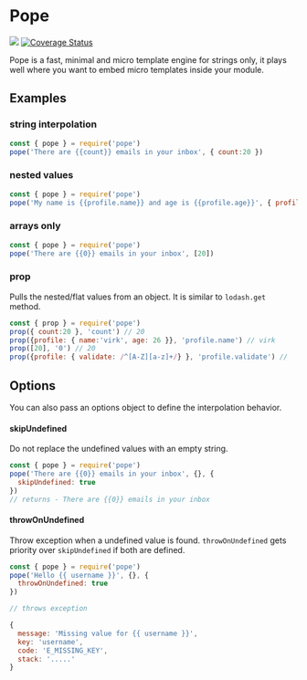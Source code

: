 # Pope

![](https://img.shields.io/travis/poppinss/pope.svg)
[![Coverage Status](https://coveralls.io/repos/poppinss/pope/badge.svg?branch=master&service=github)](https://coveralls.io/github/poppinss/pope?branch=master)

Pope is a fast, minimal and micro template engine for strings only, it plays well where you want to embed micro templates inside your module.

## Examples

### string interpolation
```javascript
const { pope } = require('pope')
pope('There are {{count}} emails in your inbox', { count:20 })
```

### nested values

```javascript
const { pope } = require('pope')
pope('My name is {{profile.name}} and age is {{profile.age}}', { profile: { name:'virk', age: 26 } })
```

### arrays only

```javascript
const { pope } = require('pope')
pope('There are {{0}} emails in your inbox', [20])
```

### prop
Pulls the nested/flat values from an object. It is similar to `lodash.get` method.

```javascript
const { prop } = require('pope')
prop({ count:20 }, 'count') // 20
prop({profile: { name:'virk', age: 26 }}, 'profile.name') // virk
prop([20], '0') // 20
prop({profile: { validate: /^[A-Z][a-z]+/} }, 'profile.validate') //   /^[A-Z][a-z]+/
```

## Options

You can also pass an options object to define the interpolation behavior.

#### skipUndefined
Do not replace the undefined values with an empty string.

```javascript
const { pope } = require('pope')
pope('There are {{0}} emails in your inbox', {}, {
  skipUndefined: true
})
// returns - There are {{0}} emails in your inbox
```

#### throwOnUndefined
Throw exception when a undefined value is found. `throwOnUndefined` gets priority over `skipUndefined` if both are defined.

```javascript
const { pope } = require('pope')
pope('Hello {{ username }}', {}, {
  throwOnUndefined: true
})

// throws exception
```

```js
{
  message: 'Missing value for {{ username }}',
  key: 'username',
  code: 'E_MISSING_KEY',
  stack: '.....'
}
```
